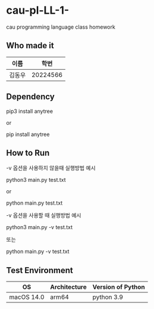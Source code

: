 # cau-pl-LL-1-
cau programming language class homework
## Who made it
| 이름 | 학번 |
| --- | --- |
| 김동우 | 20224566 |

## Dependency 

pip3 install anytree

or

pip install anytree

## How to Run

-v 옵션을 사용하지 않을때 실행방법 예시

python3 main.py test.txt

or

python main.py test.txt

-v 옵션을 사용할 때 실행방법 예시

python3 main.py -v test.txt

또는

python main.py -v test.txt

## Test Environment
| OS | Architecture | Version of Python |
| --- | --- | --- | 
| macOS 14.0 | arm64 | python 3.9 |
